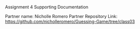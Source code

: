 Assignment 4
Supporting Documentation

Partner name: Nicholle Romero
Partner Repository Link: https://github.com/nicholleromero/Guessing-Game/tree/class03
